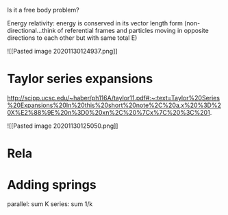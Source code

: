 Is it a free body problem?



Energy relativity: energy is conserved in its vector length form (non-directional...think of referential frames and particles moving in opposite directions to each other but with same total E)

![[Pasted image 20201130124937.png]]

# Taylor series expansions
http://scipp.ucsc.edu/~haber/ph116A/taylor11.pdf#:~:text=Taylor%20Series%20Expansions%20In%20this%20short%20note%2C%20a,x%20%3D%20X%E2%88%9E%20n%3D0%20xn%2C%20%7Cx%7C%20%3C%201.

![[Pasted image 20201130125050.png]]

# Rela

# Adding springs

parallel: sum K
series: sum 1/k